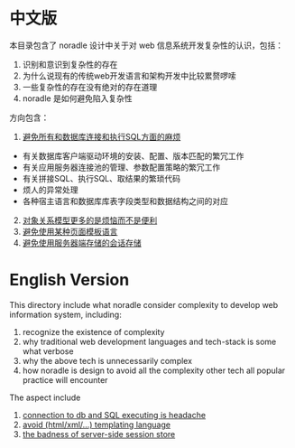 中文版
======

本目录包含了 noradle 设计中关于对 web 信息系统开发复杂性的认识，包括：

1. 识别和意识到复杂性的存在
2. 为什么说现有的传统web开发语言和架构开发中比较累赘啰嗦
3. 一些复杂性的存在没有绝对的存在道理
4. noradle 是如何避免陷入复杂性

方向包含：

1. [避免所有和数据库连接和执行SQL方面的麻烦](anti_complex_db_access.zh.md)
  - 有关数据库客户端驱动环境的安装、配置、版本匹配的繁冗工作
  - 有关应用服务器连接池的管理、参数配置策略的繁冗工作
  - 有关拼接SQL、执行SQL、取结果的繁琐代码
  - 烦人的异常处理
  - 各种宿主语言和数据库库表字段类型和数据结构之间的对应
2. [对象关系模型更多的是烦恼而不是便利](anti_or_mapping.zh.md) 
3. [避免使用某种页面模板语言](anti_templating.zh.md)
4. [避免使用服务器端存储的会话存储](anti_session.zh.md)

English Version
===============

This directory include what noradle consider complexity to develop web information system, including:

1. recognize the existence of complexity
2. why traditional web development languages and tech-stack is some what verbose
3. why the above tech is unnecessarily complex
4. how noradle is design to avoid all the complexity other tech all popular practice will encounter

The aspect include

1. [connection to db and SQL executing is headache](anti_complex_db_access.en.md)
2. [avoid (html/xml/...) templating language](anti_templating.en.md)
3. [the badness of server-side session store](anti_session.en.md)
